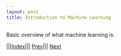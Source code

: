 ```yaml
---
layout: post
title: Introduction to Machine Learning
---
```


Basic overview of what machine learning is.

|||[Index](../../)||| [Prev](machine-learning)||| [Next](what-is-machine-learning)
